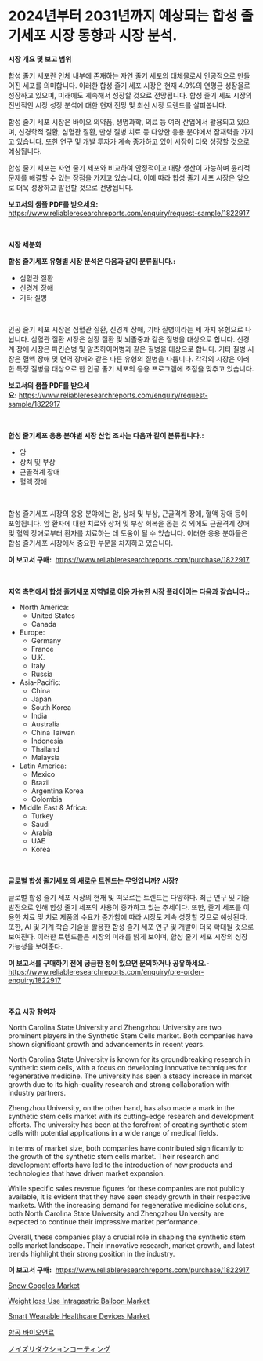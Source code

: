 <p><h1>2024년부터 2031년까지 예상되는 합성 줄기세포 시장 동향과 시장 분석.</h1></p><p><strong>시장 개요 및 보고 범위</strong></p>
<p><p>합성 줄기 세포란 인체 내부에 존재하는 자연 줄기 세포의 대체물로서 인공적으로 만들어진 세포를 의미합니다. 이러한 합성 줄기 세포 시장은 현재 4.9%의 연평균 성장율로 성장하고 있으며, 미래에도 계속해서 성장할 것으로 전망됩니다. 합성 줄기 세포 시장의 전반적인 시장 성장 분석에 대한 현재 전망 및 최신 시장 트렌드를 살펴봅니다.</p><p>합성 줄기 세포 시장은 바이오 의약품, 생명과학, 의료 등 여러 산업에서 활용되고 있으며, 신경학적 질환, 심혈관 질환, 만성 질병 치료 등 다양한 응용 분야에서 잠재력을 가지고 있습니다. 또한 연구 및 개발 투자가 계속 증가하고 있어 시장이 더욱 성장할 것으로 예상됩니다.</p><p>합성 줄기 세포는 자연 줄기 세포와 비교하여 안정적이고 대량 생산이 가능하며 윤리적 문제를 해결할 수 있는 장점을 가지고 있습니다. 이에 따라 합성 줄기 세포 시장은 앞으로 더욱 성장하고 발전할 것으로 전망됩니다.</p></p>
<p><strong>보고서의 샘플 PDF를 받으세요:</strong> <a href="https://www.reliableresearchreports.com/enquiry/request-sample/1822917">https://www.reliableresearchreports.com/enquiry/request-sample/1822917</a></p>
<p>&nbsp;</p>
<p><strong>시장 세분화</strong></p>
<p><strong>합성 줄기세포 유형별 시장 분석은 다음과 같이 분류됩니다.:</strong></p>
<p><ul><li>심혈관 질환</li><li>신경계 장애</li><li>기타 질병</li></ul></p>
<p>&nbsp;</p>
<p><p>인공 줄기 세포 시장은 심혈관 질환, 신경계 장애, 기타 질병이라는 세 가지 유형으로 나뉩니다. 심혈관 질환 시장은 심장 질환 및 뇌졸중과 같은 질병을 대상으로 합니다. 신경계 장애 시장은 파킨슨병 및 알츠하이머병과 같은 질병을 대상으로 합니다. 기타 질병 시장은 혈액 장애 및 면역 장애와 같은 다른 유형의 질병을 다룹니다. 각각의 시장은 이러한 특정 질병을 대상으로 한 인공 줄기 세포의 응용 프로그램에 초점을 맞추고 있습니다.</p></p>
<p><strong>보고서의 샘플 PDF를 받으세요:</strong>&nbsp;<a href="https://www.reliableresearchreports.com/enquiry/request-sample/1822917">https://www.reliableresearchreports.com/enquiry/request-sample/1822917</a></p>
<p>&nbsp;</p>
<p><strong> 합성 줄기세포 응용 분야별 시장 산업 조사는 다음과 같이 분류됩니다.:</strong></p>
<p><ul><li>암</li><li>상처 및 부상</li><li>근골격계 장애</li><li>혈액 장애</li></ul></p>
<p>&nbsp;</p>
<p><p>합성 줄기세포 시장의 응용 분야에는 암, 상처 및 부상, 근골격계 장애, 혈액 장애 등이 포함됩니다. 암 환자에 대한 치료와 상처 및 부상 회복을 돕는 것 외에도 근골격계 장애 및 혈액 장애로부터 환자를 치료하는 데 도움이 될 수 있습니다. 이러한 응용 분야들은 합성 줄기세포 시장에서 중요한 부분을 차지하고 있습니다.</p></p>
<p><strong>이 보고서 구매:</strong>&nbsp; <a href="https://www.reliableresearchreports.com/purchase/1822917">https://www.reliableresearchreports.com/purchase/1822917</a></p>
<p>&nbsp;</p>
<p><strong>지역 측면에서 합성 줄기세포 지역별로 이용 가능한 시장 플레이어는 다음과 같습니다.:</strong></p>
<p><ul>
    <li>
        North America:
        <ul>
            <li>United States</li>
            <li>Canada</li>
        </ul>
    </li>
    <li>
        Europe:
        <ul>
            <li>Germany</li>
            <li>France</li>
            <li>U.K.</li>
            <li>Italy</li>
            <li>Russia</li>
        </ul>
    </li>
    <li>
        Asia-Pacific:
        <ul>
            <li>China</li>
            <li>Japan</li>
            <li>South Korea</li>
            <li>India</li>
            <li>Australia</li>
            <li>China Taiwan</li>
            <li>Indonesia</li>
            <li>Thailand</li>
            <li>Malaysia</li>
        </ul>
    </li>
    <li>
        Latin America:
        <ul>
            <li>Mexico</li>
            <li>Brazil</li>
            <li>Argentina Korea</li>
            <li>Colombia</li>
        </ul>
    </li>
    <li>
        Middle East & Africa:
        <ul>
            <li>Turkey</li>
            <li>Saudi</li>
            <li>Arabia</li>
            <li>UAE</li>
            <li>Korea</li>
        </ul>
    </li>
    </ul></p>
<p>&nbsp;</p>
<p><strong>글로벌 합성 줄기세포 의 새로운 트렌드는 무엇입니까? 시장?</strong></p>
<p><p>글로벌 합성 줄기 세포 시장의 현재 및 떠오르는 트렌드는 다양하다. 최근 연구 및 기술 발전으로 인해 합성 줄기 세포의 사용이 증가하고 있는 추세이다. 또한, 줄기 세포를 이용한 치료 및 치료 제품의 수요가 증가함에 따라 시장도 계속 성장할 것으로 예상된다. 또한, AI 및 기계 학습 기술을 활용한 합성 줄기 세포 연구 및 개발이 더욱 확대될 것으로 보여진다. 이러한 트렌드들은 시장의 미래를 밝게 보이며, 합성 줄기 세포 시장의 성장 가능성을 보여준다.</p></p>
<p><strong>이 보고서를 구매하기 전에 궁금한 점이 있으면 문의하거나 공유하세요.</strong>- <a href="https://www.reliableresearchreports.com/enquiry/pre-order-enquiry/1822917">https://www.reliableresearchreports.com/enquiry/pre-order-enquiry/1822917</a></p>
<p>&nbsp;</p>
<p><strong>주요 시장 참여자</strong></p>
<p><p>North Carolina State University and Zhengzhou University are two prominent players in the Synthetic Stem Cells market. Both companies have shown significant growth and advancements in recent years. </p><p>North Carolina State University is known for its groundbreaking research in synthetic stem cells, with a focus on developing innovative techniques for regenerative medicine. The university has seen a steady increase in market growth due to its high-quality research and strong collaboration with industry partners. </p><p>Zhengzhou University, on the other hand, has also made a mark in the synthetic stem cells market with its cutting-edge research and development efforts. The university has been at the forefront of creating synthetic stem cells with potential applications in a wide range of medical fields.</p><p>In terms of market size, both companies have contributed significantly to the growth of the synthetic stem cells market. Their research and development efforts have led to the introduction of new products and technologies that have driven market expansion.</p><p>While specific sales revenue figures for these companies are not publicly available, it is evident that they have seen steady growth in their respective markets. With the increasing demand for regenerative medicine solutions, both North Carolina State University and Zhengzhou University are expected to continue their impressive market performance.</p><p>Overall, these companies play a crucial role in shaping the synthetic stem cells market landscape. Their innovative research, market growth, and latest trends highlight their strong position in the industry.</p></p>
<p><strong>이 보고서 구매:</strong>&nbsp;&nbsp;<a href="https://www.reliableresearchreports.com/purchase/1822917">https://www.reliableresearchreports.com/purchase/1822917</a></p>
<p><p><a href="https://github.com/luckyshygirl/Market-Research-Report-List-3/blob/main/snow-goggles-market.md">Snow Goggles Market</a></p><p><a href="https://issuu.com/reportprime-2/docs/weight-loss-use-intragastric-balloon-market-size-2">Weight loss Use Intragastric Balloon Market</a></p><p><a href="https://github.com/vimar16th/Market-Research-Report-List-3/blob/main/smart-wearable-healthcare-devices-market.md">Smart Wearable Healthcare Devices Market</a></p><p><a href="https://github.com/vs2869dizt0/Market-Research-Report-List-1/blob/main/10373254408.md">항공 바이오연료</a></p><p><a href="https://github.com/oqoeusbvpadwjs08/Market-Research-Report-List-1/blob/main/57871394890.md">ノイズリダクションコーティング</a></p></p>
